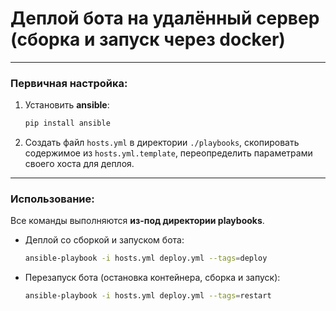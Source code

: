 # Деплой бота на удалённый сервер (сборка и запуск через docker)

---

### Первичная настройка:

1. Установить **ansible**:

    ```bash
    pip install ansible
    ```

2. Создать файл `hosts.yml` в директории `./playbooks`, 
скопировать содержимое из `hosts.yml.template`,
переопределить параметрами своего хоста для деплоя.

---

### Использование:

Все команды выполняются **из-под директории playbooks**.

* Деплой со сборкой и запуском бота:

    ```bash
    ansible-playbook -i hosts.yml deploy.yml --tags=deploy
    ```
  
* Перезапуск бота (остановка контейнера, сборка и запуск):

    ```bash
    ansible-playbook -i hosts.yml deploy.yml --tags=restart
    ```
